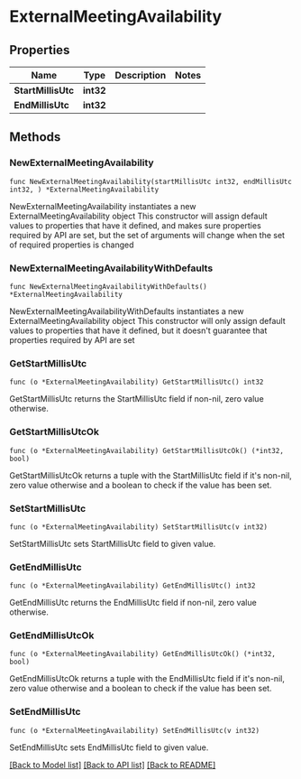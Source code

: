 # ExternalMeetingAvailability

## Properties

Name | Type | Description | Notes
------------ | ------------- | ------------- | -------------
**StartMillisUtc** | **int32** |  | 
**EndMillisUtc** | **int32** |  | 

## Methods

### NewExternalMeetingAvailability

`func NewExternalMeetingAvailability(startMillisUtc int32, endMillisUtc int32, ) *ExternalMeetingAvailability`

NewExternalMeetingAvailability instantiates a new ExternalMeetingAvailability object
This constructor will assign default values to properties that have it defined,
and makes sure properties required by API are set, but the set of arguments
will change when the set of required properties is changed

### NewExternalMeetingAvailabilityWithDefaults

`func NewExternalMeetingAvailabilityWithDefaults() *ExternalMeetingAvailability`

NewExternalMeetingAvailabilityWithDefaults instantiates a new ExternalMeetingAvailability object
This constructor will only assign default values to properties that have it defined,
but it doesn't guarantee that properties required by API are set

### GetStartMillisUtc

`func (o *ExternalMeetingAvailability) GetStartMillisUtc() int32`

GetStartMillisUtc returns the StartMillisUtc field if non-nil, zero value otherwise.

### GetStartMillisUtcOk

`func (o *ExternalMeetingAvailability) GetStartMillisUtcOk() (*int32, bool)`

GetStartMillisUtcOk returns a tuple with the StartMillisUtc field if it's non-nil, zero value otherwise
and a boolean to check if the value has been set.

### SetStartMillisUtc

`func (o *ExternalMeetingAvailability) SetStartMillisUtc(v int32)`

SetStartMillisUtc sets StartMillisUtc field to given value.


### GetEndMillisUtc

`func (o *ExternalMeetingAvailability) GetEndMillisUtc() int32`

GetEndMillisUtc returns the EndMillisUtc field if non-nil, zero value otherwise.

### GetEndMillisUtcOk

`func (o *ExternalMeetingAvailability) GetEndMillisUtcOk() (*int32, bool)`

GetEndMillisUtcOk returns a tuple with the EndMillisUtc field if it's non-nil, zero value otherwise
and a boolean to check if the value has been set.

### SetEndMillisUtc

`func (o *ExternalMeetingAvailability) SetEndMillisUtc(v int32)`

SetEndMillisUtc sets EndMillisUtc field to given value.



[[Back to Model list]](../README.md#documentation-for-models) [[Back to API list]](../README.md#documentation-for-api-endpoints) [[Back to README]](../README.md)


